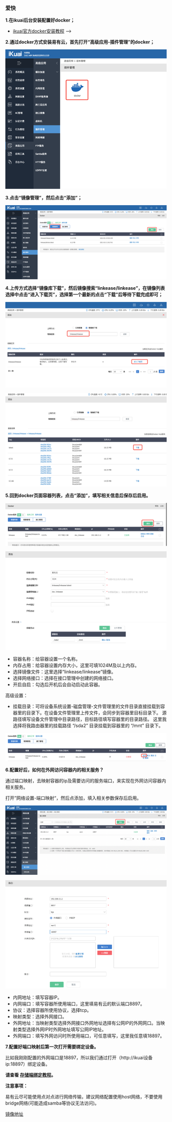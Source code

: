 ### 爱快

**1.在ikuai后台安装配置好docker；**

  * [ikuai官方docker安装教程](https://bbs.ikuai8.com/thread-121904-1-1.html) -->

**2.通过docker方式安装易有云，首先打开“高级应用-插件管理”的docker；**

![png](./ikuai/ikuai1.jpg)

**3.点击“镜像管理”，然后点击“添加”；**

![png](./ikuai/ikuai2.jpg)

**4.上传方式选择“镜像库下载”，然后镜像搜索“linkease/linkease”，在镜像列表选择中点击“进入下载页”，选择第一个最新的点击“下载”后等待下载完成即可；**

![png](./ikuai/ikuai3.jpg)

![png](./ikuai/ikuai4.jpg)

**5.回到docker页面容器列表，点击“添加”，填写相关信息后保存后启用。**

![png](./ikuai/ikuai5.jpg)

![png](./ikuai/ikuai6.jpg)
* 容器名称：给容器设置一个名称。
* 内存占用：给容器设置内存大小，这里可填1024M及以上内存。
* 选择镜像文件：这里选择“linkease/linkease”镜像。
* 选择网络接口：选择在接口管理中创建的网络接口。
* 开启自启：勾选后开机后会自动启动此容器。

高级设置：

* 挂载目录：可将设备系统设置-磁盘管理-文件管理里的文件目录直接挂载到容器里的目录下。在设备文件管理里上传文件，会同步到容器里目标目录下。
源路径填写设备文件管理中目录路径，目标路径填写容器里的目录路径。
这里我选择将我路由器里的挂载路径 “/sda2” 目录挂载到容器里的 “/mnt” 目录下。

![png](./ikuai/ikuai7.jpg)


**6.配置好后，如何在外网访问容器内的相关服务？**

通过端口映射，去映射容器的ip及需要访问的服务端口，来实现在外网访问容器内相关服务。

打开”网络设置-端口映射“，然后点添加，填入相关参数保存后启用。

![png](./ikuai/ikuai8.jpg)

![png](./ikuai/ikuai9.jpg)

* 内网地址：填写容器IP。
* 内网端口：填写容器所使用端口，这里填易有云的默认端口8897。
* 协议：选择容器所使用协议，选择tcp。
* 映射类型：选择外网接口。
* 外网地址：当映射类型选择外网接口外网地址选择有公网IP的外网网口。当映射类型选择外网IP时外网地址填写公网IP地址。
* 外网端口：填写外网访问时所使用端口，可任意填写，这里我任意填18897。


**7.配置好端口映射后第一次打开需要绑定设备。**

比如我刚刚配置的外网端口是18897，所以我们通过打开（http://ikuai设备ip:18897）绑定设备。

**请查看 [存储端绑定教程](/zh/guide/linkease_app/bind.md)。**

**注意事项：**

易有云尽可能使用点对点进行网络传输，建议网络配置使用host网络，不要使用bridge网络(可能造成samba等协议无法访问)。

[镜像地址](https://hub.docker.com/r/linkease/linkease/)


